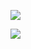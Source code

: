 <a href="https://sichan-dev.tistory.com/" target="_blank"><img src="https://img.shields.io/badge/myBlog-FF5722?style=for-the-badge&logo=blogger&logoColor=white"/></a>

<img src="https://img.shields.io/badge/Python-3776AB?style=for-the-badge&logo=Python&logoColor=white">


<!--
**sichan0107/sichan0107** is a ✨ _special_ ✨ repository because its `README.md` (this file) appears on your GitHub profile.

Here are some ideas to get you started:

- 🔭 I’m currently working on ...
- 🌱 I’m currently learning ...
- 👯 I’m looking to collaborate on ...
- 🤔 I’m looking for help with ...
- 💬 Ask me about ...
- 📫 How to reach me: ...
- 😄 Pronouns: ...
- ⚡ Fun fact: ...
-->
